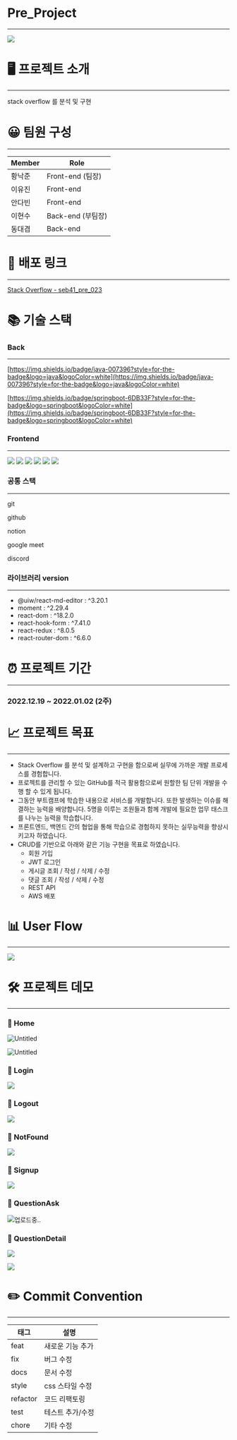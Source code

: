 # Pre_Project

---

![](https://velog.velcdn.com/images/davina96/post/a37ea209-a356-4e0a-8bbb-1edab3f17c6b/image.svg)


# 🖥 프로젝트 소개

---

stack overflow 를 분석 및 구현


# 😀 팀원 구성

---

| Member | Role |
| --- | --- |
| 황낙준 | Front-end (팀장) |
| 이유진 | Front-end |
| 안다빈 | Front-end |
| 이현수 | Back-end (부팀장) |
| 동대겸 | Back-end |


# **🔗** 배포 링크

---

[Stack Overflow - seb41_pre_023](https://seb41-pre-023-theta.vercel.app/)

# 📚 기술 스택

### Back

---

[https://img.shields.io/badge/java-007396?style=for-the-badge&logo=java&logoColor=white](https://img.shields.io/badge/java-007396?style=for-the-badge&logo=java&logoColor=white)

[https://img.shields.io/badge/springboot-6DB33F?style=for-the-badge&logo=springboot&logoColor=white](https://img.shields.io/badge/springboot-6DB33F?style=for-the-badge&logo=springboot&logoColor=white)

### Frontend

---


<img src="https://img.shields.io/badge/html5-E34F26?style=for-the-badge&logo=html5&logoColor=white"> <img src="https://img.shields.io/badge/javascript-F7DF1E?style=for-the-badge&logo=javascript&logoColor=black"> <img src="https://img.shields.io/badge/react-61DAFB?style=for-the-badge&logo=react&logoColor=black"> <img src="https://img.shields.io/badge/styled components-DB7093?style=for-the-badge&logo=styled-components&logoColor=white"> <img src="https://img.shields.io/badge/Redux toolkit-764ABC?style=for-the-badge&logo=Redux&logoColor=white"> <img src="https://img.shields.io/badge/axios-5A29E4?style=for-the-badge&logo=Axios&logoColor=white">


### 공통 스택

---

git

github

notion

google meet

discord

### 라이브러리 version

---

- @uiw/react-md-editor : ^3.20.1
- moment : ^2.29.4
- react-dom : ^18.2.0
- react-hook-form : ^7.41.0
- react-redux : ^8.0.5
- react-router-dom : ^6.6.0


# ⏰ 프로젝트 기간

---

### **2022.12.19 ~ 2022.01.02 (2주)**


# 📈 프로젝트 목표

---

- Stack Overflow 를 분석 및 설계하고 구현을 함으로써 실무에 가까운 개발 프로세스를 경험합니다.
- 프로젝트를 관리할 수 있는 GitHub를 적극 활용함으로써 원할한 팀 단위 개발을 수행 할 수 있게 됩니다.
- 그동안 부트캠프에 학습한 내용으로 서비스를 개발합니다. 또한 발생하는 이슈를 해결하는 능력을 배양합니다. 5명을 이루는 조원들과 함께 개발에 필요한 업무 태스크를 나누는 능력을 학습합니다.
- 프론트엔드, 백엔드 간의 협업을 통해 학습으로 경험하지 못하는 실무능력을 향상시키고자 하였습니다.
- CRUD를 기반으로 아래와 같은 기능 구현을 목표로 하였습니다.
    - 회원 가입
    - JWT 로그인
    - 게시글 조회 / 작성 / 삭제 / 수정
    - 댓글 조회 / 작성 / 삭제 / 수정
    - REST API
    - AWS 배포


# 📊 User Flow

---

![](Readme%20%E1%84%91%E1%85%A1%E1%84%8B%E1%85%B5%E1%86%AF%20%E1%84%8C%E1%85%A1%E1%86%A8%E1%84%89%E1%85%A5%E1%86%BC%20096b10da29ef43348a8fa626d9238e5d/Untitled.png)


# 🛠 프로젝트 데모

---

### 📌 Home

![Untitled](Readme%20%E1%84%91%E1%85%A1%E1%84%8B%E1%85%B5%E1%86%AF%20%E1%84%8C%E1%85%A1%E1%86%A8%E1%84%89%E1%85%A5%E1%86%BC%20096b10da29ef43348a8fa626d9238e5d/Untitled%201.png)

![Untitled](Readme%20%E1%84%91%E1%85%A1%E1%84%8B%E1%85%B5%E1%86%AF%20%E1%84%8C%E1%85%A1%E1%86%A8%E1%84%89%E1%85%A5%E1%86%BC%20096b10da29ef43348a8fa626d9238e5d/Untitled%202.png)

### 📌 Login

![](https://velog.velcdn.com/images/davina96/post/c2f31c2e-7c4e-408a-9f09-47e6a7b65f75/image.png)


### 📌 Logout

![](https://velog.velcdn.com/images/davina96/post/f94b5261-a679-4342-9e64-e68a7bdb99ee/image.png)

### 📌 NotFound

![](https://velog.velcdn.com/images/davina96/post/8753cecf-92c1-45d1-bbba-f88970bb2a33/image.png)

### 📌 Signup

![](https://velog.velcdn.com/images/davina96/post/34e15f8a-2a04-4be5-b114-c92275b70d2b/image.png)

### 📌 QuestionAsk

![업로드중..](blob:https://velog.io/2dec1d9a-f75e-4131-aa9e-102a2a7af93d)

### 📌 QuestionDetail

![](https://velog.velcdn.com/images/davina96/post/ecc721f0-d915-40c2-94b7-3f0d3ee9a8b2/image.png)

![](https://velog.velcdn.com/images/davina96/post/e71d5a1a-63de-4430-96af-7efecad8be15/image.png)


# **✏️ Commit Convention**

---

| 태그 | 설명 |
| --- | --- |
| feat | 새로운 기능 추가 |
| fix | 버그 수정 |
| docs | 문서 수정 |
| style | css 스타일 수정 |
| refactor | 코드 리팩토링 |
| test | 테스트 추가/수정 |
| chore | 기타 수정 |
